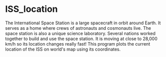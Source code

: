 # ISS_location
The International Space Station is a large spacecraft in orbit around Earth. It serves as a home where crews of astronauts and cosmonauts live. The space station is also a unique science laboratory. Several nations worked together to build and use the space station. It is moving at close to 28,000 km/h so its location changes really fast! 
This program plots the current location of the ISS on world's map using its coordinates.
